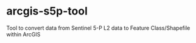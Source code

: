 # arcgis-s5p-tool
Tool to convert data from Sentinel 5-P L2 data to Feature Class/Shapefile within ArcGIS
